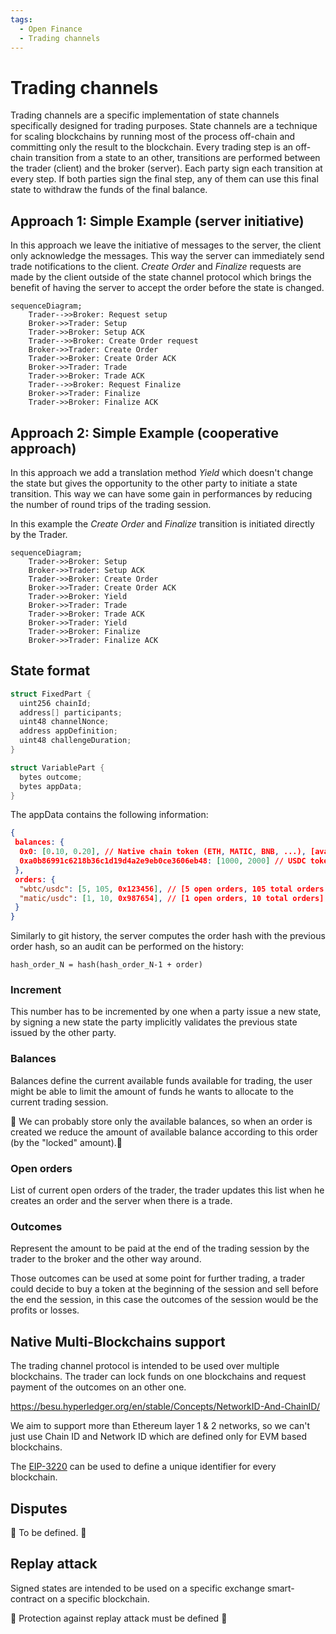 ```yaml
---
tags:
  - Open Finance
  - Trading channels
---
```


# Trading channels

Trading channels are a specific implementation of state channels specifically designed for trading purposes. State channels are a technique for scaling blockchains by running most of the process off-chain and committing only the result to the blockchain. Every trading step is an off-chain transition from a state to an other, transitions are performed between the trader (client) and the broker (server). Each party sign each transition at every step. If both parties sign the final step, any of them can use this final state to withdraw the funds of the final balance.



## Approach 1: Simple Example (server initiative)

In this approach we leave the initiative of messages to the server, the client only acknowledge the messages. This way the server can immediately send trade notifications to the client. *Create Order* and *Finalize* requests are made by the client outside of the state channel protocol which brings the benefit of having the server to accept the order before the state is changed.


```mermaid
sequenceDiagram;
    Trader-->>Broker: Request setup
    Broker->>Trader: Setup
    Trader->>Broker: Setup ACK
    Trader-->>Broker: Create Order request
    Broker->>Trader: Create Order
    Trader->>Broker: Create Order ACK
    Broker->>Trader: Trade
    Trader->>Broker: Trade ACK
    Trader-->>Broker: Request Finalize
    Broker->>Trader: Finalize
    Trader->>Broker: Finalize ACK

```

## Approach 2: Simple Example (cooperative approach)

In this approach we add a translation method *Yield* which doesn't change the state but gives the opportunity to the other party to initiate a state transition. This way we can have some gain in performances by reducing the number of round trips of the trading session.

In this example the *Create Order* and *Finalize* transition is initiated directly by the Trader.


```mermaid
sequenceDiagram;
    Trader->>Broker: Setup
    Broker->>Trader: Setup ACK
    Trader->>Broker: Create Order
    Broker->>Trader: Create Order ACK
    Trader->>Broker: Yield
    Broker->>Trader: Trade
    Trader->>Broker: Trade ACK
    Broker->>Trader: Yield
    Trader->>Broker: Finalize
    Broker->>Trader: Finalize ACK

```

## State format

```c
struct FixedPart {
  uint256 chainId;
  address[] participants;
  uint48 channelNonce;
  address appDefinition;
  uint48 challengeDuration;
}
```



```c
struct VariablePart {
  bytes outcome;
  bytes appData;
}
```



The appData contains the following information:

```json
{
 balances: {
  0x0: [0.10, 0.20], // Native chain token (ETH, MATIC, BNB, ...), [available, locked]
  0xa0b86991c6218b36c1d19d4a2e9eb0ce3606eb48: [1000, 2000] // USDC token address on ETH
 },
 orders: {
  "wbtc/usdc": [5, 105, 0x123456], // [5 open orders, 105 total orders, checksum of the last open order of the user]
  "matic/usdc": [1, 10, 0x987654], // [1 open orders, 10 total orders]
 }
}
```



Similarly to git history, the server computes the order hash with the previous order hash, so an audit can be performed on the history:

```hash_order_N = hash(hash_order_N-1 + order)```



### Increment

This number has to be incremented by one when a party issue a new state, by signing a new state the party implicitly validates the previous state issued by the other party.

### Balances

Balances define the current available funds available for trading, the user might be able to limit the amount of funds he wants to allocate to the current trading session.

:construction: We can probably store only the available balances, so when an order is created we reduce the amount of available balance according to this order (by the "locked" amount).:construction:

### Open orders

List of current open orders of the trader, the trader updates this list when he creates an order and the server when there is a trade.

### Outcomes

Represent the amount to be paid at the end of the trading session by the trader to the broker and the other way around.

Those outcomes can be used at some point for further trading, a trader could decide to buy a token at the beginning of the session and sell before the end the session, in this case the outcomes of the session would be the profits or losses.

## Native Multi-Blockchains support

The trading channel protocol is intended to be used over multiple blockchains. The trader can lock funds on one blockchains and request payment of the outcomes on an other one.

https://besu.hyperledger.org/en/stable/Concepts/NetworkID-And-ChainID/

We aim to support more than Ethereum layer 1 & 2 networks, so we can't just use Chain ID and Network ID which are defined only for EVM based blockchains.

The [EIP-3220](https://eips.ethereum.org/EIPS/eip-3220) can be used to define a unique identifier for every blockchain.



## Disputes

:construction: To be defined. :construction:



## Replay attack

Signed states are intended to be used on a specific exchange smart-contract on a specific blockchain.

:construction: Protection against replay attack must be defined :construction: